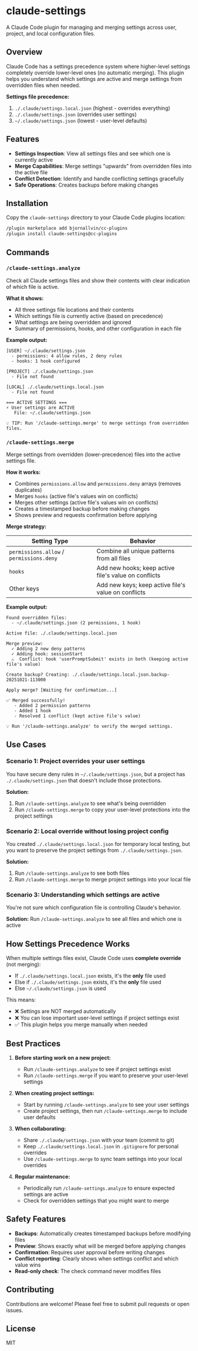 # claude-settings

A Claude Code plugin for managing and merging settings across user, project, and local configuration files.

## Overview

Claude Code has a settings precedence system where higher-level settings completely override lower-level ones (no automatic merging). This plugin helps you understand which settings are active and merge settings from overridden files when needed.

**Settings file precedence:**
1. `./.claude/settings.local.json` (highest - overrides everything)
2. `./.claude/settings.json` (overrides user settings)
3. `~/.claude/settings.json` (lowest - user-level defaults)

## Features

- **Settings Inspection**: View all settings files and see which one is currently active
- **Merge Capabilities**: Merge settings "upwards" from overridden files into the active file
- **Conflict Detection**: Identify and handle conflicting settings gracefully
- **Safe Operations**: Creates backups before making changes

## Installation

Copy the `claude-settings` directory to your Claude Code plugins location:

```bash
/plugin marketplace add bjornallvin/cc-plugins
/plugin install claude-settings@cc-plugins
```

## Commands

### `/claude-settings.analyze`

Check all Claude settings files and show their contents with clear indication of which file is active.

**What it shows:**
- All three settings file locations and their contents
- Which settings file is currently active (based on precedence)
- What settings are being overridden and ignored
- Summary of permissions, hooks, and other configuration in each file

**Example output:**
```
[USER] ~/.claude/settings.json
  - permissions: 4 allow rules, 2 deny rules
  - hooks: 1 hook configured

[PROJECT] ./.claude/settings.json
  - File not found

[LOCAL] ./.claude/settings.local.json
  - File not found

=== ACTIVE SETTINGS ===
⚡ User settings are ACTIVE
   File: ~/.claude/settings.json

💡 TIP: Run '/claude-settings.merge' to merge settings from overridden files.
```

### `/claude-settings.merge`

Merge settings from overridden (lower-precedence) files into the active settings file.

**How it works:**
- Combines `permissions.allow` and `permissions.deny` arrays (removes duplicates)
- Merges `hooks` (active file's values win on conflicts)
- Merges other settings (active file's values win on conflicts)
- Creates a timestamped backup before making changes
- Shows preview and requests confirmation before applying

**Merge strategy:**

| Setting Type | Behavior |
|--------------|----------|
| `permissions.allow` / `permissions.deny` | Combine all unique patterns from all files |
| `hooks` | Add new hooks; keep active file's value on conflicts |
| Other keys | Add new keys; keep active file's value on conflicts |

**Example output:**
```
Found overridden files:
  - ~/.claude/settings.json (2 permissions, 1 hook)

Active file: ./.claude/settings.local.json

Merge preview:
  ✓ Adding 2 new deny patterns
  ✓ Adding hook: sessionStart
  ⚠️  Conflict: hook 'userPromptSubmit' exists in both (keeping active file's value)

Create backup? Creating: ./.claude/settings.local.json.backup-20251021-113000

Apply merge? [Waiting for confirmation...]

✅ Merged successfully!
   - Added 2 permission patterns
   - Added 1 hook
   - Resolved 1 conflict (kept active file's value)

💡 Run '/claude-settings.analyze' to verify the merged settings.
```

## Use Cases

### Scenario 1: Project overrides your user settings

You have secure deny rules in `~/.claude/settings.json`, but a project has `./.claude/settings.json` that doesn't include those protections.

**Solution:**
1. Run `/claude-settings.analyze` to see what's being overridden
2. Run `/claude-settings.merge` to copy your user-level protections into the project settings

### Scenario 2: Local override without losing project config

You created `./.claude/settings.local.json` for temporary local testing, but you want to preserve the project settings from `./.claude/settings.json`.

**Solution:**
1. Run `/claude-settings.analyze` to see both files
2. Run `/claude-settings.merge` to merge project settings into your local file

### Scenario 3: Understanding which settings are active

You're not sure which configuration file is controlling Claude's behavior.

**Solution:**
Run `/claude-settings.analyze` to see all files and which one is active

## How Settings Precedence Works

When multiple settings files exist, Claude Code uses **complete override** (not merging):

- If `./.claude/settings.local.json` exists, it's the **only** file used
- Else if `./.claude/settings.json` exists, it's the **only** file used
- Else `~/.claude/settings.json` is used

This means:
- ❌ Settings are NOT merged automatically
- ❌ You can lose important user-level settings if project settings exist
- ✅ This plugin helps you merge manually when needed

## Best Practices

1. **Before starting work on a new project:**
   - Run `/claude-settings.analyze` to see if project settings exist
   - Run `/claude-settings.merge` if you want to preserve your user-level settings

2. **When creating project settings:**
   - Start by running `/claude-settings.analyze` to see your user settings
   - Create project settings, then run `/claude-settings.merge` to include user defaults

3. **When collaborating:**
   - Share `./.claude/settings.json` with your team (commit to git)
   - Keep `./.claude/settings.local.json` in `.gitignore` for personal overrides
   - Use `/claude-settings.merge` to sync team settings into your local overrides

4. **Regular maintenance:**
   - Periodically run `/claude-settings.analyze` to ensure expected settings are active
   - Check for overridden settings that you might want to merge

## Safety Features

- **Backups**: Automatically creates timestamped backups before modifying files
- **Preview**: Shows exactly what will be merged before applying changes
- **Confirmation**: Requires user approval before writing changes
- **Conflict reporting**: Clearly shows when settings conflict and which value wins
- **Read-only check**: The check command never modifies files

## Contributing

Contributions are welcome! Please feel free to submit pull requests or open issues.

## License

MIT
